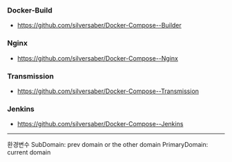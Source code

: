 ### Docker-Build
- https://github.com/silversaber/Docker-Compose--Builder

### Nginx
- https://github.com/silversaber/Docker-Compose--Nginx

### Transmission
- https://github.com/silversaber/Docker-Compose--Transmission

### Jenkins
- https://github.com/silversaber/Docker-Compose--Jenkins

----
환경변수
    SubDomain: prev domain or the other domain
    PrimaryDomain: current domain